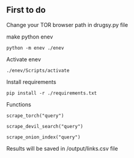## First to do

Change your TOR browser path in drugsy.py file

make python enev

`python -m enev ./enev`

Activate enev

`./enev/Scripts/activate`

Install requirements

`pip install -r ./requirements.txt`

Functions

`scrape_torch("query")`

`scrape_devil_search("query")`

`scrape_onion_index("query")`

Results will be saved in /output/links.csv file
